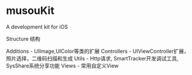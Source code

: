 # musouKit
A development kit for iOS

Structure 结构

Additions - UIImage,UIColor等类的扩展
Controllers - UIViewController扩展，照片选择，二维码扫描和生成
Utils - Http请求, SmartTracker开发调试工具, SysShare系统分享功能
Views - 常用自定义View
